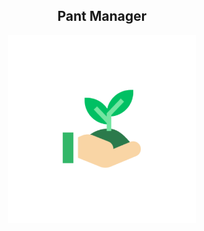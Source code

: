 <div>
<div style="display:flex; flex-direction:column; align-items: center; width: 100%">
<h2>Pant Manager</h2>
<img src="./assets/adaptive-icon.png" width="300px"/>
</div>
</div>
